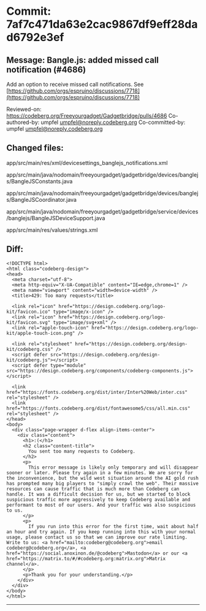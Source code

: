 # Commit: 7af7c471da63e2cac9867df9eff28dad6792e3ef
## Message: Bangle.js: added missed call notification (#4686)

Add an option to receive missed call notifications. See [https://github.com/orgs/espruino/discussions/7718](https://github.com/orgs/espruino/discussions/7718)

Reviewed-on: https://codeberg.org/Freeyourgadget/Gadgetbridge/pulls/4686
Co-authored-by: umpfel <umpfel@noreply.codeberg.org>
Co-committed-by: umpfel <umpfel@noreply.codeberg.org>
## Changed files:
app/src/main/res/xml/devicesettings_banglejs_notifications.xml

app/src/main/java/nodomain/freeyourgadget/gadgetbridge/devices/banglejs/BangleJSConstants.java

app/src/main/java/nodomain/freeyourgadget/gadgetbridge/devices/banglejs/BangleJSCoordinator.java

app/src/main/java/nodomain/freeyourgadget/gadgetbridge/service/devices/banglejs/BangleJSDeviceSupport.java

app/src/main/res/values/strings.xml

## Diff:
```
<!DOCTYPE html>
<html class="codeberg-design">
<head>
  <meta charset="utf-8">
  <meta http-equiv="X-UA-Compatible" content="IE=edge,chrome=1" />
  <meta name="viewport" content="width=device-width" />
  <title>429: Too many requests</title>
  
  <link rel="icon" href="https://design.codeberg.org/logo-kit/favicon.ico" type="image/x-icon" />
  <link rel="icon" href="https://design.codeberg.org/logo-kit/favicon.svg" type="image/svg+xml" />
  <link rel="apple-touch-icon" href="https://design.codeberg.org/logo-kit/apple-touch-icon.png" />

  <link rel="stylesheet" href="https://design.codeberg.org/design-kit/codeberg.css" />
  <script defer src="https://design.codeberg.org/design-kit/codeberg.js"></script>
  <script defer type="module" src="https://design.codeberg.org/components/codeberg-components.js"></script>

  <link href="https://fonts.codeberg.org/dist/inter/Inter%20Web/inter.css" rel="stylesheet" />
  <link href="https://fonts.codeberg.org/dist/fontawesome5/css/all.min.css" rel="stylesheet" />
</head>
<body>
  <div class="page-wrapper d-flex align-items-center"> 
    <div class="content">
      <h1>:(</h1>
      <h2 class="content-title">
        You sent too many requests to Codeberg.
      </h2>
      <p>
        This error message is likely only temporary and will disappear sooner or later. Please try again in a few minutes. We are sorry for the inconvenience, but the wild west situation around the AI gold rush has prompted many big players to "simply crawl the web". Their massive resources can cause traffic that is much more than Codeberg can handle. It was a difficult decision for us, but we started to block suspicious traffic more aggressively to keep Codeberg available and performant to most of our users. And your traffic was also suspicious to us.
      </p>
      <p>
        If you run into this error for the first time, wait about half an hour and try again. If you keep running into this with your normal usage, please contact us so that we can improve our rate limiting. Write to us: <a href="mailto:codeberg@codeberg.org">email codeberg@codeberg.org</a>, <a href="https://social.anoxinon.de/@codeberg">Mastodon</a> or our <a href="https://matrix.to/#/#codeberg.org:matrix.org">Matrix channel</a>.
      </p>
      <p>Thank you for your understanding.</p>
    </div>
  </div>
</body>
</html>
```
-----------------------------------
